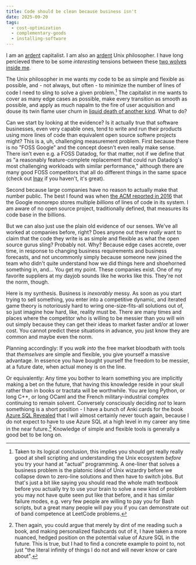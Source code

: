 ```yaml
---
title: Code should be clean because business isn't
date: 2025-09-20
tags:
  - cost-optimization
  - complementary-goods
  - installing-software
---
```


I am an [ardent](http://www.daviddfriedman.com/The_Machinery_of_Freedom_.pdf) capitalist.
I am also an [ardent](https://www.catb.org/esr/writings/taoup/html/ch01s07.html) Unix philosopher.
I have long percieved there to be some _interesting_ tensions between
these [two wolves inside me](https://knowyourmeme.com/memes/inside-you-there-are-two-wolves).

The Unix philosopher in me wants my code to
be as simple and flexible as possible, and - not always, but often -
to minimize the number of lines of code I need to sling to solve a
given problem.[^1] The capitalist in me wants to cover as many edge
cases as possible, make every transition as smooth as possible, and
apply as much napalm to the fire of user acquisition and douse its twin
flame user churn in [liquid death of another kind](https://liquiddeath.com/en-se/products/mountainwater). What to do?

Can we start by looking at the evidence? Is it actually true that
software businesses, even very capable ones, tend to write and run
their products using more lines of code than equivalent open source
softwre projects might? This is a, uh, challenging measurement
problem. First because
there is no "FOSS Google" and the concept doesn't even really make
sense. There isn't even e.g. a FOSS Datadog, for that matter, not if we
define that as "a reasonably feature-complete replacement that
could run Datadog's most challenging workloads with similar performance,"
although there are many good FOSS competitors that all do different
things in the same space
(check out [lnav](https://lnav.org/) if you haven't, it's great).

Second because large companies have no reason to actually make that
number public.
The best I found was when
[the ACM reported in 2016](https://research.google/pubs/why-google-stores-billions-of-lines-of-code-in-a-single-repository/)
that the Google monorepo stores multiple _billions_ of lines of code
in its system. I am aware of no open source project, traditionally
defined, that measures
its code base in the billions.

But we can also just use the plain old evidence of our senses. We've all
worked at companies before, right? Does anyone out there _really_ want
to claim that the code they write is as simple and flexible as what the
open source gurus sling? Probably not. Why? Because edge cases accrete,
over time, in response to changing business requirements and business
forecasts, and not uncommonly simply because someone new joined the team
who didn't quite understand how we did things here and shoehorned
something in, and... You get my point. These companies exist. One of my
favorite suppliers at my dayjob sounds like he works like this. They're
not the norm, though.

Here is my synthesis. Business is _inexorably_ messy. As soon as you
start trying to sell something, you enter into a competitive dynamic,
and iterated game theory is notoriously hard to wring one-size-fits-all
solutions out of, so just imagine how hard, like, reality must be.
There are many times and places where the competitor who is willing to
be messier than you will win out simply because they can get their ideas
to market faster and/or at lower cost. You cannot predict these
situations in advance, you just know they are common and maybe even the
norm.

Planning accordingly: If you _walk into_
the free market bloodbath with tools that _themselves_ are simple and
flexible, you give yourself a massive advantage. In essence you have
bought yourself the freedom to be messier, at a future date,
when actual money is on the line.

Or equivalently: Any time you bother to learn something
you are implicitly making a bet on the future, that having this
knowledge reside in your skull rather than in books or tractata will be
worthwhile.
You are long Python, or long C++, or long OCaml and the French
military-industrial complex
continuing to remain solvent.
Conversely consciously deciding _not_ to learn somethiong is a short
position - I have a bunch of Anki cards for the book
[Azure SQL Revealed](https://www.amazon.com/Azure-SQL-Revealed-Server-Professionals/dp/1484259300)
that I will almost certainly never touch again, because I do not expect
to have to use Azure SQL at a high level in my career any time in the
near future.[^2]
Knowledge of simple and flexible tools is generally a good bet to be
long on.

[^1]:
    Taken to its logical conclusion, this implies you should get
    really really good at shell scripting and understanding the Unix
    ecosystem _before_ you try your hand at "actual" programming. A one-liner
    that solves a business problem is the platonic ideal of Unix wizardry
    before we collapse down to zero-line solutions and then have to switch
    jobs. But that's just a bit like saying you should read the whole math
    textbook before you actually try to use your brain to solve a new kind
    of problem you may not have quite seen put like that before, and it has
    similar failure modes, e.g. very few people are willing to pay you for
    Bash scripts, but a great many people will pay you if you can
    demonstrate out of band competence at LeetCode problems.

[^2]:
    Then again, you could argue that merely by dint of me reading such
    a book, and making personalized flashcards out of it, I have taken a
    more nuanced, hedged position on the potential value of Azure SQL in
    the future. This is true, but I had to find a concrete example to
    point to, not just "the literal infinity of things I do not
    and will never know or care about".

